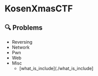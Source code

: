 # KosenXmasCTF
## 🔍 Problems
- Reversing
- Network
- Pwn
- Web
- Misc
  - [what_is_include](./what_is_include]
